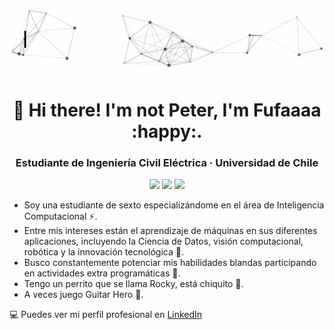 <div align="center">
  <a href="https://pw.is/" target="_blank"><img src="intro.gif" alt="👋 Hi there! I'm Fufaaaa" title="👋 Hi there! I'm Fufaaaa"/></a>
</div>

<h1 align="center">👋 Hi there! I'm not Peter, I'm Fufaaaa :happy:.</h1>
<h3 align="center">Estudiante de Ingeniería Civil Eléctrica · Universidad de Chile</h3>

<p align="center">
  <img src="https://img.shields.io/docker/pulls/wilfahrt/gatling-webserver">
  <img src="https://img.shields.io/badge/Digital-Security-green">
  <img src="https://img.shields.io/badge/Public%20Speaker-%F0%9F%94%8A-blue">
</p>

- Soy una estudiante de sexto especializándome en el área de Inteligencia Computacional ⚡. 
- Entre mis intereses están el aprendizaje de máquinas en sus diferentes aplicaciones, incluyendo la Ciencia de Datos, visión computacional, robótica y la innovación tecnológica :rocket:. 
- Busco constantemente potenciar mis habilidades blandas participando en actividades extra programáticas :rainbow:.
- Tengo un perrito que se llama Rocky, está chiquito :dog:.
- A veces juego Guitar Hero :guitar:.


:computer: Puedes ver mi perfil profesional en [LinkedIn](https://www.linkedin.com/in/fabiola-pizarro-fuentes/)









